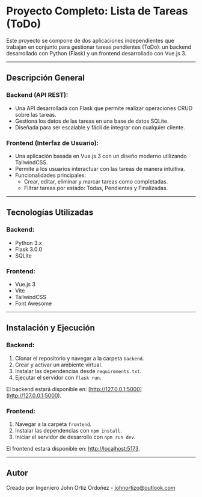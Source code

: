 
# Proyecto Completo: Lista de Tareas (ToDo)

Este proyecto se compone de dos aplicaciones independientes que trabajan en conjunto para gestionar tareas pendientes (ToDo): un backend desarrollado con Python (Flask) y un frontend desarrollado con Vue.js 3. 

---

## Descripción General

### Backend (API REST):
- Una API desarrollada con Flask que permite realizar operaciones CRUD sobre las tareas.
- Gestiona los datos de las tareas en una base de datos SQLite.
- Diseñada para ser escalable y fácil de integrar con cualquier cliente.

### Frontend (Interfaz de Usuario):
- Una aplicación basada en Vue.js 3 con un diseño moderno utilizando TailwindCSS.
- Permite a los usuarios interactuar con las tareas de manera intuitiva.
- Funcionalidades principales:
  - Crear, editar, eliminar y marcar tareas como completadas.
  - Filtrar tareas por estado: Todas, Pendientes y Finalizadas.

---

## Tecnologías Utilizadas

### Backend:
- Python 3.x
- Flask 3.0.0
- SQLite

### Frontend:
- Vue.js 3
- Vite
- TailwindCSS
- Font Awesome

---

## Instalación y Ejecución

### Backend:
1. Clonar el repositorio y navegar a la carpeta `backend`.
2. Crear y activar un ambiente virtual.
3. Instalar las dependencias desde `requirements.txt`.
4. Ejecutar el servidor con `flask run`.

El backend estará disponible en: [http://127.0.0.1:5000](http://127.0.0.1:5000).

### Frontend:
1. Navegar a la carpeta `frontend`.
2. Instalar las dependencias con `npm install`.
3. Iniciar el servidor de desarrollo con `npm run dev`.

El frontend estará disponible en: [http://localhost:5173](http://localhost:5173).

---

## Autor

Creado por Ingeniero John Ortiz Ordoñez - johnortizo@outlook.com

